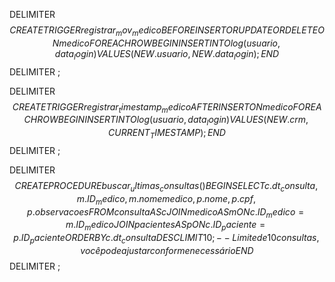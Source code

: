  DELIMITER $$
CREATE TRIGGER registrar_mov_medico 
BEFORE INSERT OR UPDATE OR DELETE ON medico
FOR EACH ROW
BEGIN
    INSERT INTO log (usuario, data_login)
    VALUES (NEW.usuario, NEW.data_login);
END$$
DELIMITER ;


DELIMITER $$
CREATE TRIGGER registrar_timestamp_medico AFTER INSERT ON medico
FOR EACH ROW
BEGIN
  INSERT INTO log (usuario, data_login)
  VALUES (NEW.crm, CURRENT_TIMESTAMP);
END$$
DELIMITER ;

DELIMITER $$
CREATE PROCEDURE buscar_ultimas_consultas()
BEGIN
  SELECT c.dt_consulta, m.ID_medico, m.nomemedico, p.nome, p.cpf, p.observacoes
  FROM consulta AS c
  JOIN medico AS m ON c.ID_medico = m.ID_medico
  JOIN pacientes AS p ON c.ID_paciente = p.ID_paciente
  ORDER BY c.dt_consulta DESC
  LIMIT 10; -- Limite de 10 consultas, você pode ajustar conforme necessário
END$$
DELIMITER ;
